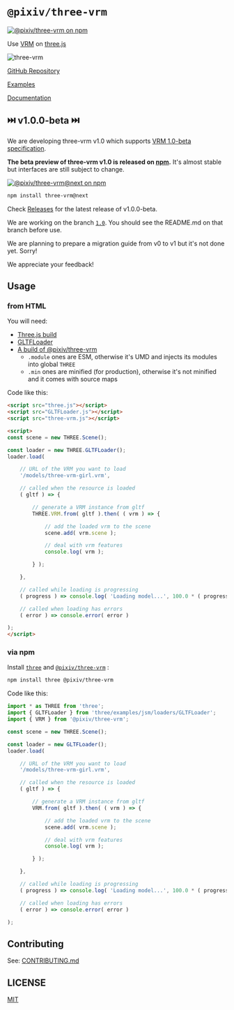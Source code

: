 # `@pixiv/three-vrm`

[![@pixiv/three-vrm on npm](https://img.shields.io/npm/v/@pixiv/three-vrm)](https://www.npmjs.com/package/@pixiv/three-vrm)

Use [VRM](https://vrm.dev/) on [three.js](https://threejs.org/)

![three-vrm](https://github.com/pixiv/three-vrm/raw/dev/three-vrm.png)

[GitHub Repository](https://github.com/pixiv/three-vrm/)

[Examples](https://pixiv.github.io/three-vrm/packages/three-vrm/examples)

[Documentation](https://pixiv.github.io/three-vrm/packages/three-vrm/docs)

## ⏭️ v1.0.0-beta ⏭️

We are developing three-vrm v1.0 which supports [VRM 1.0-beta specification](https://vrm.dev/en/vrm1/index).

**The beta preview of three-vrm v1.0 is released on [npm](https://www.npmjs.com/package/@pixiv/three-vrm/v/next).**
It's almost stable but interfaces are still subject to change.

[![@pixiv/three-vrm@next on npm](https://img.shields.io/npm/v/@pixiv/three-vrm/next)](https://www.npmjs.com/package/@pixiv/three-vrm/v/next)

```sh
npm install three-vrm@next
```

Check [Releases](https://github.com/pixiv/three-vrm/releases) for the latest release of v1.0.0-beta.

We are working on the branch [`1.0`](https://github.com/pixiv/three-vrm/tree/1.0).
You should see the README.md on that branch before use.

We are planning to prepare a migration guide from v0 to v1 but it's not done yet. Sorry!

We appreciate your feedback!

## Usage

### from HTML

You will need:

- [Three.js build](https://github.com/mrdoob/three.js/blob/master/build/three.js)
- [GLTFLoader](https://github.com/mrdoob/three.js/blob/master/examples/js/loaders/GLTFLoader.js)
- [A build of @pixiv/three-vrm](https://unpkg.com/browse/@pixiv/three-vrm/lib/)
	- `.module` ones are ESM, otherwise it's UMD and injects its modules into global `THREE`
	- `.min` ones are minified (for production), otherwise it's not minified and it comes with source maps

Code like this:

```html
<script src="three.js"></script>
<script src="GLTFLoader.js"></script>
<script src="three-vrm.js"></script>

<script>
const scene = new THREE.Scene();

const loader = new THREE.GLTFLoader();
loader.load(

	// URL of the VRM you want to load
	'/models/three-vrm-girl.vrm',

	// called when the resource is loaded
	( gltf ) => {

		// generate a VRM instance from gltf
		THREE.VRM.from( gltf ).then( ( vrm ) => {

			// add the loaded vrm to the scene
			scene.add( vrm.scene );

			// deal with vrm features
			console.log( vrm );

		} );

	},

	// called while loading is progressing
	( progress ) => console.log( 'Loading model...', 100.0 * ( progress.loaded / progress.total ), '%' ),

	// called when loading has errors
	( error ) => console.error( error )

);
</script>
```

### via npm

Install [`three`](https://www.npmjs.com/package/three) and [`@pixiv/three-vrm`](https://www.npmjs.com/package/@pixiv/three-vrm) :

```sh
npm install three @pixiv/three-vrm
```

Code like this:

```javascript
import * as THREE from 'three';
import { GLTFLoader } from 'three/examples/jsm/loaders/GLTFLoader';
import { VRM } from '@pixiv/three-vrm';

const scene = new THREE.Scene();

const loader = new GLTFLoader();
loader.load(

	// URL of the VRM you want to load
	'/models/three-vrm-girl.vrm',

	// called when the resource is loaded
	( gltf ) => {

		// generate a VRM instance from gltf
		VRM.from( gltf ).then( ( vrm ) => {

			// add the loaded vrm to the scene
			scene.add( vrm.scene );

			// deal with vrm features
			console.log( vrm );

		} );

	},

	// called while loading is progressing
	( progress ) => console.log( 'Loading model...', 100.0 * ( progress.loaded / progress.total ), '%' ),

	// called when loading has errors
	( error ) => console.error( error )

);
```

## Contributing

See: [CONTRIBUTING.md](CONTRIBUTING.md)

## LICENSE

[MIT](LICENSE)
